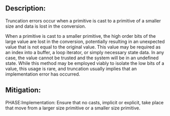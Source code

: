 ## Description:

Truncation errors occur when a primitive is cast to a primitive of a smaller size and data is lost in the conversion.

When a primitive is cast to a smaller primitive, the high order bits of the large value are lost in the conversion, potentially resulting in an unexpected value that is not equal to the original value. This value may be required as an index into a buffer, a loop iterator, or simply necessary state data. In any case, the value cannot be trusted and the system will be in an undefined state. While this method may be employed viably to isolate the low bits of a value, this usage is rare, and truncation usually implies that an implementation error has occurred.

## Mitigation:


PHASE:Implementation:
Ensure that no casts, implicit or explicit, take place that move from a larger size primitive or a smaller size primitive.

